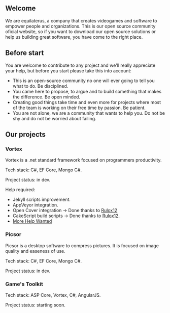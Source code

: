 ## Welcome 

We are equilaterus, a company that creates videogames and software to empower people and organizations. This is our open source community oficial website, so if you want to download our open source solutions or help us building great software, you have come to the right place.

## Before start

You are welcome to contribute to any project and we'll really appreciate your help, but before you start please take this into account:

* This is an open-source community no one will ever going to tell you what to do. Be disciplined.
* You came here to propose, to argue and to build something that makes the difference. Be open minded.
* Creating good things take time and even more for projects where most of the team is working on their free time by passion. Be patient.
* You are not alone, we are a community that wants to help you. Do not be shy and do not be worried about failing.

## Our projects

### Vortex

Vortex is a .net standard framework focused on programmers productivity.

Tech stack: C#, EF Core, Mongo C#.

Project status: in dev.

Help required: 

* Jekyll scripts improvement.
* AppVeyor integration.
* Open Cover integration  -> Done thanks to [Rulox12](https://github.com/equilaterus/Vortex/commits?author=rulox12)
* CakeScript build scripts -> Done thanks to [Rulox12](https://github.com/equilaterus/Vortex/commits?author=rulox12).
* [More Help Wanted](https://github.com/equilaterus/Vortex/issues?q=is%3Aissue+is%3Aopen+label%3A%22help+wanted%22)

### Picsor

Picsor is a desktop software to compress pictures. It is focused on image quality and easeness of use.

Tech stack: C#, EF Core, Mongo C#.

Project status: in dev.

### Game's Toolkit

Tech stack: ASP Core, Vortex, C#, AngularJS.

Project status: starting soon.

